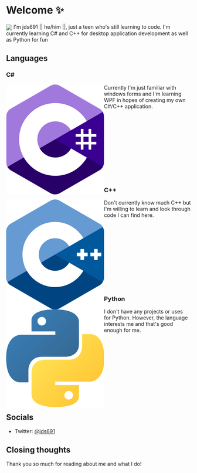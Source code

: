 # Welcome ✨
<img align="center" src="https://avatars2.githubusercontent.com/u/52429194?s=460&u=97d0e40346c11e7efb6b05b26a1a9efc990c7a77&v=4" />
I'm jds691 || he/him ||, just a teen who's still learning to code. I'm currently learning C# and C++ for desktop application development as well as Python for fun

## Languages

### C#
<img align="left" src="https://github.com/jds691/jds691/blob/master/csharp.png" />
Currently I'm just familiar with windows forms and I'm learning WPF in hopes of creating my own C#/C++ application.
<br/>
<br/>
<br/>
<br/>
<br/>
<br/>
<br/>
<br/>
<br/>
<br/>
<br/>
<br/>

### C++
<img align="left" src="https://github.com/jds691/jds691/blob/master/C%2B%2B%20(Custom).png" />
Don't currently know much C++ but I'm willing to learn and look through code I can find here.
<br/>
<br/>
<br/>
<br/>
<br/>
<br/>
<br/>
<br/>
<br/>
<br/>
<br/>
<br/>

### Python
<img align="left" src="https://github.com/jds691/jds691/blob/master/Python%20(Custom).png" />
I don't have any projects or uses for Python. However, the language interests me and that's good enough for me.
<br/>
<br/>
<br/>
<br/>
<br/>
<br/>
<br/>
<br/>
<br/>
<br/>
<br/>
<br/>


<!--
## Current projects

- [Atlas](https://github.com/jds691/Atlas/)
<!--
- DiscordRP for M1 running apps
- Discord bot with a friend :)
-->


## Socials

- Twitter: [@jds691](https://twitter.com/jds691/)

## Closing thoughts

Thank you so much for reading about me and what I do!

<!--
**jds691/jds691** is a ✨ _special_ ✨ repository because its `README.md` (this file) appears on your GitHub profile.

Here are some ideas to get you started:

- 🔭 I’m currently working on ...
- 🌱 I’m currently learning ...
- 👯 I’m looking to collaborate on ...
- 🤔 I’m looking for help with ...
- 💬 Ask me about ...
- 📫 How to reach me: ...
- 😄 Pronouns: ...
- ⚡ Fun fact: ...
-->

